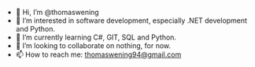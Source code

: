 - 👋 Hi, I’m @thomaswening
- 👀 I’m interested in software development, especially .NET development and Python.
- 🌱 I’m currently learning C#, GIT, SQL and Python.
- 💞️ I’m looking to collaborate on nothing, for now.
- 📫 How to reach me: thomaswening94@gmail.com

<!---
thomaswening/thomaswening is a ✨ special ✨ repository because its `README.md` (this file) appears on your GitHub profile.
You can click the Preview link to take a look at your changes.
--->

